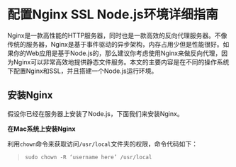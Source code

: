 # 配置Nginx SSL Node.js环境详细指南

Nginx是一款高性能的HTTP服务器，同时也是一款高效的反向代理服务器。不像传统的服务器，Nginx是基于事件驱动的异步架构，内存占用少但是性能很好。如果你的Web应用是基于Node.js的，那么建议你考虑使用Nginx来做反向代理，因为Nginx可以非常高效地提供静态文件服务。本文的主要内容是在不同的操作系统下配置Nginx和SSL，并且搭建一个Node.js运行环境。

## 安装Nginx

假设你已经在服务器上安装了Node.js，下面我们来安装Nginx。

**在Mac系统上安装Nginx**

利用`chown`命令来获取访问`/usr/local`文件夹的权限，命令代码如下：

> `sudo chown -R ‘username here’ /usr/local`



